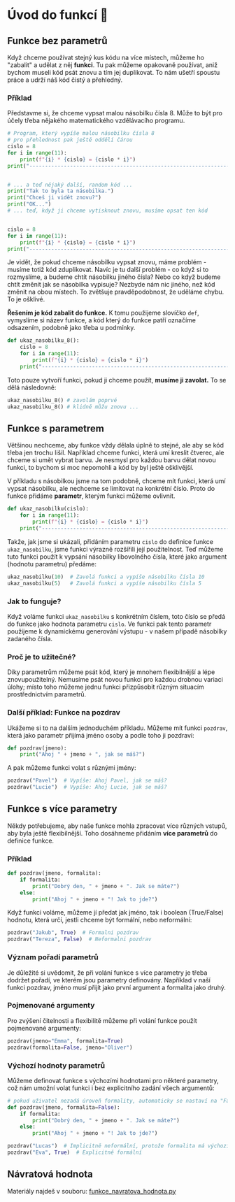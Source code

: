 # Úvod do funkcí 🚀

## Funkce bez parametrů

Když chceme používat stejný kus kódu na více místech, můžeme ho "zabalit" a udělat z něj **funkci**.
Tu pak můžeme opakovaně používat, aniž bychom museli kód psát znovu a tím jej duplikovat. 
To nám ušetří spoustu práce a udrží náš kód čistý a přehledný.

### Příklad

Představme si, že chceme vypsat malou násobilku čísla 8. Může to být pro účely třeba nějakého matematického vzdělávacího programu.

```python
# Program, který vypíše malou násobilku čísla 8
# pro přehlednost pak ještě oddělí čárou
cislo = 8
for i in range(11):
    print(f"{i} * {cislo} = {cislo * i}")
print("------------------------------------------------------------------")


# ... a teď nějaký další, random kód ...
print("Tak to byla ta násobilka.")
print("Chceš ji vidět znovu?")
print("OK...")
# ... teď, když ji chceme vytisknout znovu, musíme opsat ten kód


cislo = 8
for i in range(11):
    print(f"{i} * {cislo} = {cislo * i}")
print("------------------------------------------------------------------")
```

Je vidět, že pokud chceme násobilku vypsat znovu, máme problém - musíme totiž kód zduplikovat.
Navíc je tu další problém - co když si to rozmyslíme, a budeme chtít násobilku jiného čísla? Nebo co když budeme chtít změnit jak se násobilka vypisuje?
Nezbyde nám nic jiného, než kód změnit na obou místech. To zvětšuje pravděpodobnost, že uděláme chybu. To je ošklivé.

**Řešením je kód zabalit do funkce.**
K tomu použijeme slovíčko `def`, vymyslíme si název funkce, a kód který do funkce patří označíme odsazením, podobně jako třeba u podmínky.
```python
def ukaz_nasobilku_8():
    cislo = 8
    for i in range(11):
        print(f"{i} * {cislo} = {cislo * i}")
    print("------------------------------------------------------------------")
```

Toto pouze vytvoří funkci, pokud ji chceme použít, **musíme ji zavolat.** To se dělá následovně:
```python
ukaz_nasobilku_8() # zavolám poprvé
ukaz_nasobilku_8() # klidně můžu znovu ...
```

## Funkce s parametrem

Většinou nechceme, aby funkce vždy dělala úplně to stejné, ale aby se kód třeba jen trochu lišil. Například chceme funkci,
která umí kreslit čtverec, ale chceme si umět vybrat barvu. Je nesmysl pro každou barvu dělat novou funkci, to bychom si moc nepomohli a kód by byl ještě ošklivější.

V příkladu s násobilkou jsme na tom podobně, chceme mít funkci, která umí vypsat násobilku, ale nechceme se limitovat na konkrétní číslo.
Proto do funkce přidáme **parametr**, kterým funkci můžeme ovlivnit.

```python
def ukaz_nasobilku(cislo):
    for i in range(11):
        print(f"{i} * {cislo} = {cislo * i}")
    print("------------------------------------------------------------------")
```

Takže, jak jsme si ukázali, přidáním parametru `cislo` do definice funkce `ukaz_nasobilku`, jsme funkci výrazně rozšířili její použitelnost.
Teď můžeme tuto funkci použít k vypsání násobilky libovolného čísla, které jako argument (hodnotu parametru) předáme:

```python
ukaz_nasobilku(10)  # Zavolá funkci a vypíše násobilku čísla 10
ukaz_nasobilku(5)   # Zavolá funkci a vypíše násobilku čísla 5
```

### Jak to funguje?

Když voláme funkci `ukaz_nasobilku` s konkrétním číslem, toto číslo se předá do funkce jako hodnota parametru `cislo`. Ve funkci pak tento parametr použijeme k dynamickému generování výstupu - v našem případě násobilky zadaného čísla.

### Proč je to užitečné?

Díky parametrům můžeme psát kód, který je mnohem flexibilnější a lépe znovupoužitelný. Nemusíme psát novou funkci pro každou drobnou variaci úlohy; místo toho můžeme jednu funkci přizpůsobit různým situacím prostřednictvím parametrů.

### Další příklad: Funkce na pozdrav

Ukážeme si to na dalším jednoduchém příkladu. Můžeme mít funkci `pozdrav`, která jako parametr přijímá jméno osoby a podle toho ji pozdraví:

```python
def pozdrav(jmeno):
    print("Ahoj " + jmeno + ", jak se máš?")
```

A pak můžeme funkci volat s různými jmény:

```python
pozdrav("Pavel")  # Vypíše: Ahoj Pavel, jak se máš?
pozdrav("Lucie")  # Vypíše: Ahoj Lucie, jak se máš?
```

## Funkce s více parametry

Někdy potřebujeme, aby naše funkce mohla zpracovat více různých vstupů, aby byla ještě flexibilnější. Toho dosáhneme přidáním **více parametrů** do definice funkce.

### Příklad

```python
def pozdrav(jmeno, formalita):
    if formalita:
        print("Dobrý den, " + jmeno + ". Jak se máte?")
    else:
        print("Ahoj " + jmeno + "! Jak to jde?")
```

Když funkci voláme, můžeme jí předat jak jméno, tak i boolean (True/False) hodnotu, která určí, jestli chceme být formální, nebo neformální:

```python
pozdrav("Jakub", True)  # Formalni pozdrav
pozdrav("Tereza", False)  # Neformalni pozdrav
```

### Význam pořadí parametrů
Je důležité si uvědomit, že při volání funkce s více parametry je třeba dodržet pořadí, ve kterém jsou parametry definovány.
Například v naší funkci pozdrav, jméno musí přijít jako první argument a formalita jako druhý.

### Pojmenované argumenty

Pro zvýšení čitelnosti a flexibilitě můžeme při volání funkce použít pojmenované argumenty:

```python
pozdrav(jmeno="Emma", formalita=True)
pozdrav(formalita=False, jmeno="Oliver")
```

### Výchozí hodnoty parametrů

Můžeme definovat funkce s výchozími hodnotami pro některé parametry, což nám umožní volat funkci i bez explicitního zadání všech argumentů:

```python
# pokud uživatel nezadá úroveň formality, automaticky se nastaví na "False"
def pozdrav(jmeno, formalita=False):
    if formalita:
        print("Dobrý den, " + jmeno + ". Jak se máte?")
    else:
        print("Ahoj " + jmeno + "! Jak to jde?")

pozdrav("Lucas")  # Implicitně neformální, protože formalita má výchozí hodnotu False
pozdrav("Eva", True)  # Explicitně formální
```

## Návratová hodnota

Materiály najdeš v souboru: [funkce_navratova_hodnota.py](funkce_navratova_hodnota.py)

